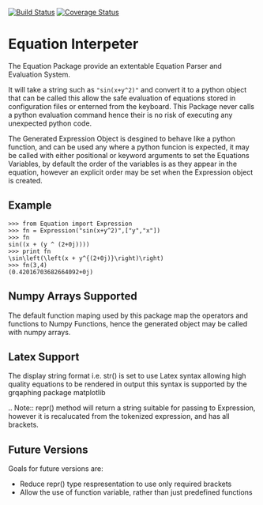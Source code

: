 [![Build Status](https://travis-ci.org/alphaomega-technology/Equation.png)](https://travis-ci.org/alphaomega-technology/Equation)
[![Coverage Status](https://img.shields.io/coveralls/alphaomega-technology/Equation.svg)](https://coveralls.io/r/alphaomega-technology/Equation)

Equation Interpeter
===================
The Equation Package provide an extentable Equation Parser and Evaluation System.

It will take a string such as `"sin(x+y^2)"` and convert it to a python object that can be called
this allow the safe evaluation of equations stored in configuration files or enterned from the 
keyboard. This Package never calls a python evaluation command hence their is no risk of executing
any unexpected python code.

The Generated Expression Object is desgined to behave like a python function, and can be used any where
a python funcion is expected, it may be called with either positional or keyword arguments to set the
Equations Variables, by default the order of the variables is as they appear in the equation, however
an explicit order may be set when the Expression object is created.

Example
-------

	>>> from Equation import Expression
	>>> fn = Expression("sin(x+y^2)",["y","x"])
	>>> fn
	sin((x + (y ^ (2+0j))))
	>>> print fn
	\sin\left(\left(x + y^{(2+0j)}\right)\right)
	>>> fn(3,4)
	(0.42016703682664092+0j)

Numpy Arrays Supported
----------------------

The default function maping used by this package map the operators and functions to Numpy Functions, hence the generated object may be called with
numpy arrays.

Latex Support
-------------

The display string format i.e. str() is set to use Latex syntax allowing high quality equations to be rendered in output this syntax is supported by the grqaphing package matplotlib

.. Note:: repr() method will return a string suitable for passing to Expression, however it is recalucated from the tokenized expression, and has all brackets.

Future Versions
---------------
Goals for future versions are:

- Reduce repr() type respresentation to use only required brackets
- Allow the use of function variable, rather than just predefined functions
